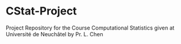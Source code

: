 # CStat-Project
 Project Repository for the Course Computational Statistics given at Université de Neuchâtel by Pr. L. Chen
